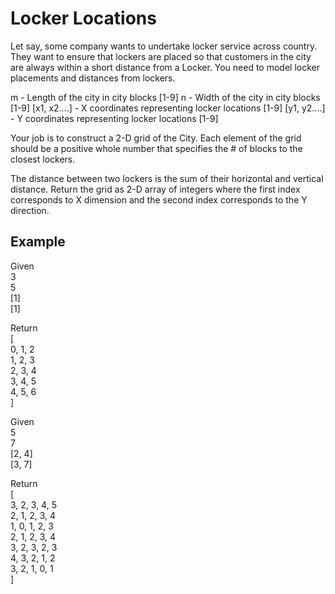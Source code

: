 # Locker Locations

Let say, some company wants to undertake locker service across country. They want to ensure that lockers are placed so that customers in the city are always within a short distance from a Locker. You need to model locker placements and distances from lockers.

m - Length of the city in city blocks [1-9]
n - Width of the city in city blocks [1-9]
[x1, x2....] - X coordinates representing locker locations [1-9]
[y1, y2....] - Y coordinates representing locker locations [1-9]

Your job is to construct a 2-D grid of the City. Each element of the grid should be a positive whole number that specifies the # of blocks to the closest lockers. 

The distance between two lockers is the sum of their horizontal and vertical distance. Return the grid as 2-D array of integers where the first index corresponds to X dimension and the second index corresponds to the Y direction.

## Example

Given <br />
3	<br />
5	<br />
[1]	<br />
[1]	<br />

Return <br />
[		<br />
0, 1, 2	<br />
1, 2, 3	<br />
2, 3, 4	<br />
3, 4, 5	<br />
4, 5, 6	<br />
]


Given <br />
5	<br />
7	<br />
[2, 4]	<br />
[3, 7]	<br />

Return <br />
[	<br />
3, 2, 3, 4, 5	<br />
2, 1, 2, 3, 4	<br />
1, 0, 1, 2, 3	<br />
2, 1, 2, 3, 4	<br />
3, 2, 3, 2, 3	<br />
4, 3, 2, 1, 2	<br />
3, 2, 1, 0, 1	<br />
]